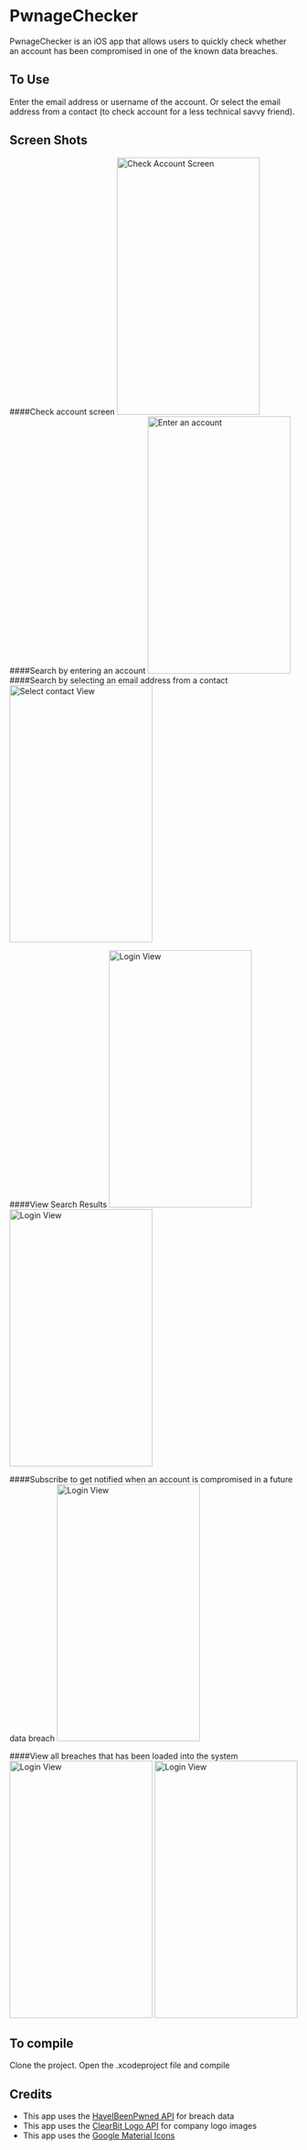 # PwnageChecker
PwnageChecker is an iOS app that allows users to quickly check whether an account has been compromised in one of the known data breaches.

## To Use
Enter the email address or username of the account. Or select the email address from a contact (to check account for a less technical savvy friend).

## Screen Shots
####Check account screen
<img src="https://raw.github.com/vincechan/PwnageChecker/master/ScreenShots/check-screen.png" alt="Check Account Screen" width="250" height="450">
####Search by entering an account
<img src="https://raw.github.com/vincechan/PwnageChecker/master/ScreenShots/enter-account-screen.png" alt="Enter an account" width="250" height="450">
####Search by selecting an email address from a contact
<img src="https://raw.github.com/vincechan/PwnageChecker/master/ScreenShots/select-contact-screen.png" alt="Select contact View" width="250" height="450">

####View Search Results
<img src="https://raw.github.com/vincechan/PwnageChecker/master/ScreenShots/search-result-no-breach.png" alt="Login View" width="250" height="450">
<img src="https://raw.github.com/vincechan/PwnageChecker/master/ScreenShots/search-result-pwned.png" alt="Login View" width="250" height="450">

####Subscribe to get notified when an account is compromised in a future data breach
<img src="https://raw.github.com/vincechan/PwnageChecker/master/ScreenShots/notify-screen.png" alt="Login View" width="250" height="450">

####View all breaches that has been loaded into the system
<img src="https://raw.github.com/vincechan/PwnageChecker/master/ScreenShots/breach-list.png" alt="Login View" width="250" height="450">
<img src="https://raw.github.com/vincechan/PwnageChecker/master/ScreenShots/breach-detail.png" alt="Login View" width="250" height="450">

## To compile
Clone the project. Open the .xcodeproject file and compile

## Credits
* This app uses the [HaveIBeenPwned API](https://haveibeenpwned.com/API/v2) for breach data
* This app uses the [ClearBit Logo API](https://clearbit.com/docs#logo-api) for company logo images
* This app uses the [Google Material Icons](https://design.google.com/icons)

